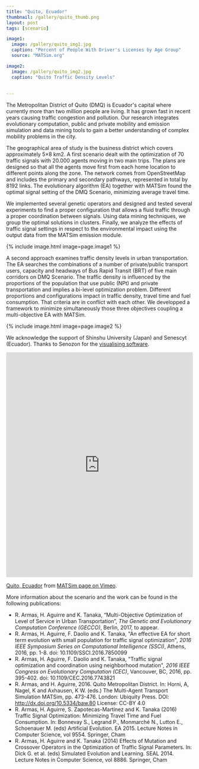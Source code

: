 ```yaml
---
title: "Quito, Ecuador"
thumbnail: /gallery/quito_thumb.png
layout: post
tags: [scenario]

image1:
  image: /gallery/quito_img1.jpg
  caption: "Percent of People With Driver's Licenses by Age Group"
  source: "MATSim.org"

image2:
  image: /gallery/quito_img2.jpg
  caption: "Quito Traffic Density Levels"
  
  
---
```


The Metropolitan District of Quito (DMQ) is Ecuador's capital where currently more than two million people are living. It has grown fast in recent years causing traffic congestion and pollution. Our research integrates evolutionary computation, public and private mobility and emission simulation and data mining tools to gain a better understanding of complex mobility problems in the city.

The geographical area of study is the business district which covers approximately 5×8 km2. A first scenario dealt with the optimization of 70 traffic signals with 20.000 agents moving in two main trips. The plans are designed so that all the agents move first from each home location to different points along the zone. The network comes from OpenStreetMap and includes the primary and secondary pathways, represented in total by 8192 links. The evolutionary algorithm (EA) together with MATSim found the optimal signal setting of the DMQ Scenario, minimizing average travel time. 

We implemented several genetic operators and designed and tested several experiments to find a proper configuration that allows a fluid traffic through a proper coordination between signals. Using data mining techniques, we group the optimal solutions in clusters. Finally, we analyze the effects of traffic signal settings in respect to the environmental impact using the output data from the MATSim emission module.

{% include image.html image=page.image1 %}

A second approach examines traffic density levels in urban transportation. The EA searches the combinations of a number of private/public transport users, capacity and headways of Bus Rapid Transit (BRT) of five main corridors on DMQ Scenario. The traffic density is influenced by the proportions of the population that use public (NPt) and private transportation and implies a bi-level optimization problem. Different proportions and configurations impact in traffic density, travel time and fuel consumption. That criteria are in conflict with each other. We developped a framework to minimize simultaneously those three objectives coupling a multi-objective EA with MATSim.

{% include image.html image=page.image2 %}

We acknowledge the support of Shinshu University (Japan) and Senescyt (Ecuador). Thanks to Senozon for the [visualising software](http://via.senozon.com/). 

<iframe allowfullscreen="" frameborder="0" height="607" mozallowfullscreen="" src="https://player.vimeo.com/video/210737965" webkitallowfullscreen="" width="100%"></iframe>

[Quito, Ecuador](https://vimeo.com/210737965) from [MATSim page on Vimeo](https://vimeo.com/matsim).
 
More information about the scenario and the work can be found in the following publications:

- R. Armas, H. Aguirre and K. Tanaka, “Multi-Objective Optimization of Level of Service in Urban Transportation”, _The Genetic and Evolutionary Computation Conference (GECCO)_, Berlin, 2017, to appear.
- R. Armas, H. Aguirre, F. Daolio and K. Tanaka, "An effective EA for short term evolution with small population for traffic signal optimization", _2016 IEEE Symposium Series on Computational Intelligence (SSCI)_, Athens, 2016, pp. 1-8. doi: 10.1109/SSCI.2016.7850099
- R. Armas, H. Aguirre, F. Daolio and K. Tanaka, "Traffic signal optimization and coordination using neighborhood mutation", _2016 IEEE Congress on Evolutionary Computation (CEC)_, Vancouver, BC, 2016, pp. 395-402. doi: 10.1109/CEC.2016.7743821
- R. Armas, and H. Aguirre, 2016. Quito Metropolitan District. In: Horni, A, Nagel, K and Axhausen, K W. (eds.) The Multi-Agent Transport Simulation MATSim, pp. 473-476. London: Ubiquity Press. DOI: http://dx.doi.org/10.5334/baw.80 License: CC-BY 4.0
- R. Armas, H. Aguirre, S. Zapotecas-Martínez and K. Tanaka (2016) Traffic Signal Optimization: Minimizing Travel Time and Fuel Consumption. In: Bonnevay S., Legrand P., Monmarché N., Lutton E., Schoenauer M. (eds) Artificial Evolution. EA 2015. Lecture Notes in Computer Science, vol 9554. Springer, Cham
- R. Armas, H. Aguirre and K. Tanaka (2014) Effects of Mutation and Crossover Operators in the Optimization of Traffic Signal Parameters. In: Dick G. et al. (eds) Simulated Evolution and Learning. SEAL 2014. Lecture Notes in Computer Science, vol 8886. Springer, Cham
